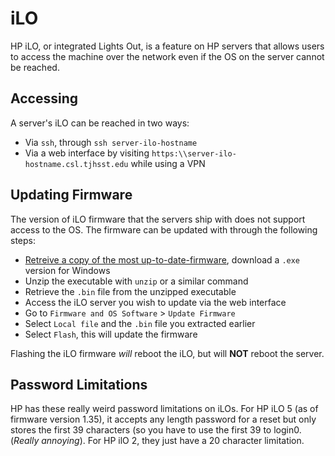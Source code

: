 # iLO

HP iLO, or integrated Lights Out, is a feature on HP servers that allows users to access the machine over the network even if the OS on the server cannot be reached.

## Accessing

A server's iLO can be reached in two ways:

* Via `ssh`, through `ssh server-ilo-hostname`
* Via a web interface by visiting `https:\\server-ilo-hostname.csl.tjhsst.edu` while using a VPN

## Updating Firmware

The version of iLO firmware that the servers ship with does not support access to the OS. The firmware can be updated with through the following steps:

* [Retreive a copy of the most up-to-date-firmware](https://google.com/search?q=hp+ilo+5+firmware+update), download a `.exe` version for Windows
* Unzip the executable with `unzip` or a similar command
* Retrieve the `.bin` file from the unzipped executable
* Access the iLO server you wish to update via the web interface
* Go to `Firmware and OS Software` &gt; `Update Firmware`
* Select `Local file` and the `.bin` file you extracted earlier
* Select `Flash`, this will update the firmware

Flashing the iLO firmware _will_ reboot the iLO, but will **NOT** reboot the server.

## Password Limitations

HP has these really weird password limitations on iLOs.  For HP iLO 5 (as of firmware version 1.35), it accepts any length password for a reset but only stores the first 39 characters (so you have to use the first 39 to login0.  (*Really annoying*). For HP ilO 2, they just have a 20 character limitation.
